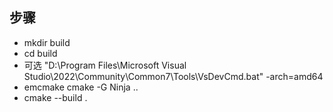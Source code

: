 ## 步骤
* mkdir build
* cd build
* 可选 "D:\Program Files\Microsoft Visual Studio\2022\Community\Common7\Tools\VsDevCmd.bat" -arch=amd64
* emcmake cmake -G Ninja ..
* cmake --build .
